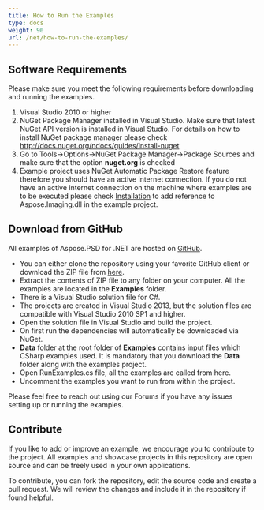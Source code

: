 ```yaml
---
title: How to Run the Examples
type: docs
weight: 90
url: /net/how-to-run-the-examples/
---
```


## **Software Requirements**
Please make sure you meet the following requirements before downloading and running the examples.

1. Visual Studio 2010 or higher
1. NuGet Package Manager installed in Visual Studio. Make sure that latest NuGet API version is installed in Visual Studio. For details on how to install NuGet package manager please check <http://docs.nuget.org/ndocs/guides/install-nuget>
1. Go to Tools->Options->NuGet Package Manager->Package Sources and make sure that the option **nuget.org** is checked
1. Example project uses NuGet Automatic Package Restore feature therefore you should have an active internet connection. If you do not have an active internet connection on the machine where examples are to be executed please check [Installation](/psd/net/installation/) to add reference to Aspose.Imaging.dll in the example project.
## **Download from GitHub**
All examples of Aspose.PSD for .NET are hosted on [GitHub](https://github.com/aspose-psd/Aspose.PSD-for-.NET).

- You can either clone the repository using your favorite GitHub client or download the ZIP file from [here](https://github.com/aspose-psd/Aspose.PSD-for-.NET/archive/master.zip).
- Extract the contents of ZIP file to any folder on your computer. All the examples are located in the **Examples** folder.
- There is a Visual Studio solution file for C#.
- The projects are created in Visual Studio 2013, but the solution files are compatible with Visual Studio 2010 SP1 and higher.
- Open the solution file in Visual Studio and build the project.
- On first run the dependencies will automatically be downloaded via NuGet.
- **Data** folder at the root folder of **Examples** contains input files which CSharp examples used. It is mandatory that you download the **Data** folder along with the examples project.
- Open RunExamples.cs file, all the examples are called from here.
- Uncomment the examples you want to run from within the project.

Please feel free to reach out using our Forums if you have any issues setting up or running the examples.
## **Contribute**
If you like to add or improve an example, we encourage you to contribute to the project. All examples and showcase projects in this repository are open source and can be freely used in your own applications.

To contribute, you can fork the repository, edit the source code and create a pull request. We will review the changes and include it in the repository if found helpful.
